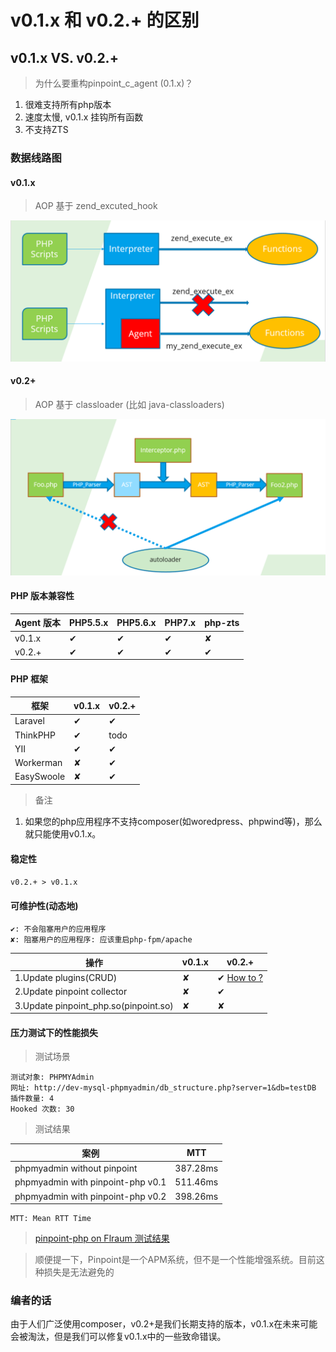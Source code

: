 # v0.1.x 和 v0.2.+ 的区别

##  v0.1.x VS. v0.2.+

> 为什么要重构pinpoint_c_agent (0.1.x)？

1. 很难支持所有php版本
2. 速度太慢, v0.1.x 挂钩所有函数
3. 不支持ZTS

### 数据线路图

#### v0.1.x

> AOP 基于 zend_excuted_hook

![How does it work](../../images/principle_v0.1.x.png)
#### v0.2+

> AOP 基于 classloader (比如 java-classloaders)

![How does it work](../../images/principle_v0.2.x.png)

#### PHP 版本兼容性

Agent 版本|PHP5.5.x|PHP5.6.x|PHP7.x |php-zts
----|-----|----|-----|---
v0.1.x|✔|✔|✔|✘
v0.2.+|✔|✔|✔|✔

#### PHP 框架

框架|v0.1.x|v0.2.+
----|-----|----|
Laravel|✔|✔
ThinkPHP|✔|todo
YII|✔|✔
Workerman|✘|✔
EasySwoole|✘|✔

> 备注

1. 如果您的php应用程序不支持composer(如woredpress、phpwind等)，那么就只能使用v0.1.x。
#### 稳定性

`v0.2.+ > v0.1.x`


#### 可维护性(动态地)

```
✔: 不会阻塞用户的应用程序
✘: 阻塞用户的应用程序: 应该重启php-fpm/apache 
```

操作|v0.1.x|v0.2.+
----|-----|----
1.Update plugins(CRUD) |✘|✔ [How to ?](https://github.com/naver/pinpoint-php-aop#how-to-reload-all-plugins)
2.Update pinpoint collector|✘|✔
3.Update pinpoint_php.so(pinpoint.so)|✘|✘
#### 压力测试下的性能损失

> 测试场景

```
测试对象: PHPMYAdmin
网址: http://dev-mysql-phpmyadmin/db_structure.php?server=1&db=testDB
插件数量: 4
Hooked 次数: 30
```

> 测试结果

案例|MTT
---|----
phpmyadmin without pinpoint|387.28ms
phpmyadmin with pinpoint-php v0.1|511.46ms
phpmyadmin with pinpoint-php v0.2|398.26ms


```
MTT: Mean RTT Time 
```
> [ pinpoint-php on Flraum 测试结果 ](./User%20Manual-CN.md#1.1-性能测试结果)

> 顺便提一下，Pinpoint是一个APM系统，但不是一个性能增强系统。目前这种损失是无法避免的
### 编者的话

由于人们广泛使用composer，v0.2+是我们长期支持的版本，v0.1.x在未来可能会被淘汰，但是我们可以修复v0.1.x中的一些致命错误。



